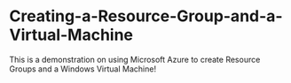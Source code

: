 # Creating-a-Resource-Group-and-a-Virtual-Machine
This is a demonstration on using Microsoft Azure to create Resource Groups and a Windows Virtual Machine!
